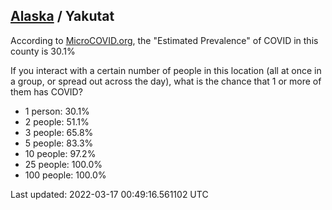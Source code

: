 
## [Alaska](/united-states/alaska) / Yakutat

According to [MicroCOVID.org](http://microcovid.org),
the "Estimated Prevalence" of COVID in this county is 30.1%

If you interact with a certain number of people in this location
(all at once in a group, or spread out across the day), what is the chance that
1 or more of them has COVID?

- 1 person: 30.1%
- 2 people: 51.1%
- 3 people: 65.8%
- 5 people: 83.3%
- 10 people: 97.2%
- 25 people: 100.0%
- 100 people: 100.0%

Last updated: 2022-03-17 00:49:16.561102 UTC
